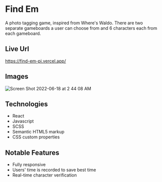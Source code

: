 # Find Em
A photo tagging game, inspired from Where's Waldo. There are two separate gameboards a user can choose from and 6 characters each from each gameboard.

## Live Url
https://find-em-pi.vercel.app/

## Images
![Screen Shot 2022-06-18 at 2 44 08 AM](https://user-images.githubusercontent.com/72288176/174432272-e5d14178-0b72-4028-a1b3-cfc96753fff9.png)

## Technologies
* React
* Javascript
* SCSS
* Semantic HTML5 markup
* CSS custom properties

## Notable Features
* Fully responsive
* Users' time is recorded to save best time
* Real-time character verification


